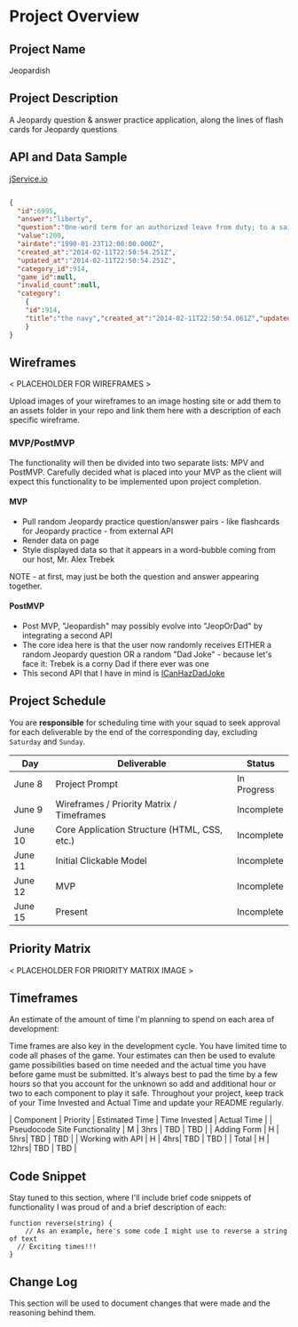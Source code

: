 # Project Overview

## Project Name

Jeopardish

## Project Description

A Jeopardy question & answer practice application, along the lines of flash cards for Jeopardy questions

## API and Data Sample

[jService.io](www.jService.io)

```JSON

{
  "id":6995,
  "answer":"liberty",
  "question":"One-word term for an authorized leave from duty; to a sailor it means freedom for 48 hours or less",
  "value":200,
  "airdate":"1990-01-23T12:00:00.000Z",
  "created_at":"2014-02-11T22:50:54.251Z",
  "updated_at":"2014-02-11T22:50:54.251Z",
  "category_id":914,
  "game_id":null,
  "invalid_count":null,
  "category": 
    {
    "id":914,
    "title":"the navy","created_at":"2014-02-11T22:50:54.061Z","updated_at":"2014-02-11T22:50:54.061Z","clues_count":5
    }
}
```

## Wireframes

< PLACEHOLDER FOR WIREFRAMES >

Upload images of your wireframes to an image hosting site or add them to an assets folder in your repo and link them here with a description of each specific wireframe.

### MVP/PostMVP

The functionality will then be divided into two separate lists: MPV and PostMVP.  Carefully decided what is placed into your MVP as the client will expect this functionality to be implemented upon project completion.  

#### MVP 

- Pull random Jeopardy practice question/answer pairs - like flashcards for Jeopardy practice - from external API
- Render data on page
- Style displayed data so that it appears in a word-bubble coming from our host, Mr. Alex Trebek

NOTE - at first, may just be both the question and answer appearing together.


#### PostMVP  

- Post MVP, "Jeopardish" may possibly evolve into "JeopOrDad" by integrating a second API
- The core idea here is that the user now randomly receives EITHER a random Jeopardy question OR a random "Dad Joke" - because let's face it: Trebek is a corny Dad if there ever was one
- This second API that I have in mind is [ICanHazDadJoke](icanhazdadjoke.com/api)

## Project Schedule

You are **responsible** for scheduling time with your squad to seek approval for each deliverable by the end of the corresponding day, excluding `Saturday` and `Sunday`.

|  Day | Deliverable | Status
|---|---| ---|
|June 8| Project Prompt | In Progress
|June 9| Wireframes / Priority Matrix / Timeframes | Incomplete
|June 10| Core Application Structure (HTML, CSS, etc.) | Incomplete
|June 11| Initial Clickable Model  | Incomplete
|June 12| MVP | Incomplete
|June 15| Present | Incomplete

## Priority Matrix

< PLACEHOLDER FOR PRIORITY MATRIX IMAGE >

## Timeframes

An estimate of the amount of time I'm planning to spend on each area of development:

Time frames are also key in the development cycle.  You have limited time to code all phases of the game.  Your estimates can then be used to evalute game possibilities based on time needed and the actual time you have before game must be submitted. It's always best to pad the time by a few hours so that you account for the unknown so add and additional hour or two to each component to play it safe. Throughout your project, keep track of your Time Invested and Actual Time and update your README regularly.

| Component | Priority | Estimated Time | Time Invested | Actual Time |
| Pseudocode Site Functionality | M |  3hrs | TBD | TBD |
| Adding Form | H | 5hrs| TBD | TBD |
| Working with API | H | 4hrs| TBD | TBD |
| Total | H | 12hrs| TBD | TBD |

## Code Snippet

Stay tuned to this section, where I'll include brief code snippets of functionality I was proud of and a brief description of each:

```
function reverse(string) {
	// As an example, here's some code I might use to reverse a string of text
  // Exciting times!!!
}
```

## Change Log
 This section will be used to document changes that were made and the reasoning behind them.
 

